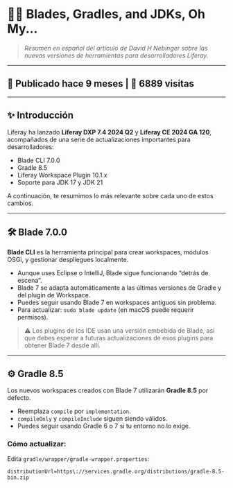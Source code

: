 # 🧙‍♂️ Blades, Gradles, and JDKs, Oh My...

> *Resumen en español del artículo de David H Nebinger sobre las nuevas versiones de herramientas para desarrolladores Liferay.*

---

## 📅 Publicado hace 9 meses | 👀 6889 visitas

---

## ✨ Introducción

Liferay ha lanzado **Liferay DXP 7.4 2024 Q2** y **Liferay CE 2024 GA 120**, acompañados de una serie de actualizaciones importantes para desarrolladores:

- Blade CLI 7.0.0  
- Gradle 8.5  
- Liferay Workspace Plugin 10.1.x  
- Soporte para JDK 17 y JDK 21

A continuación, te resumimos lo más relevante sobre cada uno de estos cambios.

---

## 🛠️ Blade 7.0.0

**Blade CLI** es la herramienta principal para crear workspaces, módulos OSGi, y gestionar despliegues localmente.

- Aunque uses Eclipse o IntelliJ, Blade sigue funcionando “detrás de escena”.
- Blade 7 se adapta automáticamente a las últimas versiones de Gradle y del plugin de Workspace.
- Puedes seguir usando Blade 7 en workspaces antiguos sin problema.
- Para actualizar: `sudo blade update` (en macOS puede requerir permisos).

> ⚠️ Los plugins de los IDE usan una versión embebida de Blade, así que debes esperar a futuras actualizaciones de esos plugins para obtener Blade 7 desde allí.

---

## ⚙️ Gradle 8.5

Los nuevos workspaces creados con Blade 7 utilizarán **Gradle 8.5** por defecto.

- Reemplaza `compile` por `implementation`.
- `compileOnly` y `compileInclude` siguen siendo válidos.
- Puedes seguir usando Gradle 6 o 7 si tu entorno no lo exige.

### Cómo actualizar:
Edita `gradle/wrapper/gradle-wrapper.properties`:
```properties
distributionUrl=https\://services.gradle.org/distributions/gradle-8.5-bin.zip
